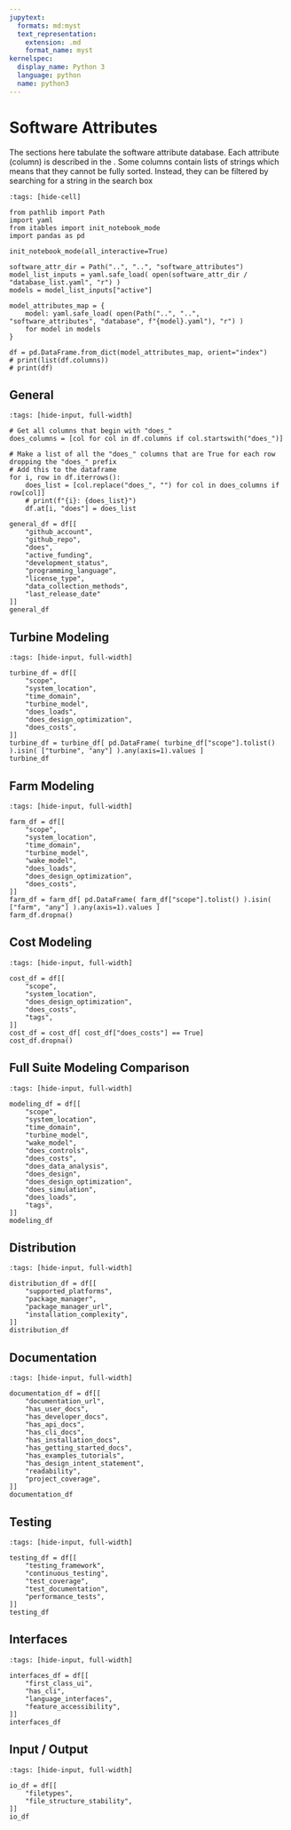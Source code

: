 ```yaml
---
jupytext:
  formats: md:myst
  text_representation:
    extension: .md
    format_name: myst
kernelspec:
  display_name: Python 3
  language: python
  name: python3
---
```


# Software Attributes

The sections here tabulate the software attribute database.
Each attribute (column) is described in the [](schema).
Some columns contain lists of strings which means that they cannot be fully sorted.
Instead, they can be filtered by searching for a string in the search box

```{code-cell} ipython3
:tags: [hide-cell]

from pathlib import Path
import yaml
from itables import init_notebook_mode
import pandas as pd

init_notebook_mode(all_interactive=True)

software_attr_dir = Path("..", "..", "software_attributes")
model_list_inputs = yaml.safe_load( open(software_attr_dir / "database_list.yaml", "r") )
models = model_list_inputs["active"]

model_attributes_map = {
    model: yaml.safe_load( open(Path("..", "..", "software_attributes", "database", f"{model}.yaml"), "r") )
    for model in models
}

df = pd.DataFrame.from_dict(model_attributes_map, orient="index")
# print(list(df.columns))
# print(df)
```

## General
```{code-cell} ipython3
:tags: [hide-input, full-width]

# Get all columns that begin with "does_"
does_columns = [col for col in df.columns if col.startswith("does_")]

# Make a list of all the "does_" columns that are True for each row dropping the "does_" prefix
# Add this to the dataframe
for i, row in df.iterrows():
    does_list = [col.replace("does_", "") for col in does_columns if row[col]]
    # print(f"{i}: {does_list}")
    df.at[i, "does"] = does_list

general_df = df[[
    "github_account",
    "github_repo",
    "does",
    "active_funding",
    "development_status",
    "programming_language",
    "license_type",
    "data_collection_methods",
    "last_release_date"
]]
general_df
```

## Turbine Modeling
```{code-cell} ipython3
:tags: [hide-input, full-width]

turbine_df = df[[
    "scope",
    "system_location",
    "time_domain",
    "turbine_model",
    "does_loads",
    "does_design_optimization",
    "does_costs",
]]
turbine_df = turbine_df[ pd.DataFrame( turbine_df["scope"].tolist() ).isin( ["turbine", "any"] ).any(axis=1).values ]
turbine_df
```

## Farm Modeling
```{code-cell} ipython3
:tags: [hide-input, full-width]

farm_df = df[[
    "scope",
    "system_location",
    "time_domain",
    "turbine_model",
    "wake_model",
    "does_loads",
    "does_design_optimization",
    "does_costs",
]]
farm_df = farm_df[ pd.DataFrame( farm_df["scope"].tolist() ).isin( ["farm", "any"] ).any(axis=1).values ]
farm_df.dropna()
```

## Cost Modeling
```{code-cell} ipython3
:tags: [hide-input, full-width]

cost_df = df[[
    "scope",
    "system_location",
    "does_design_optimization",
    "does_costs",
    "tags",
]]
cost_df = cost_df[ cost_df["does_costs"] == True]
cost_df.dropna()
```

## Full Suite Modeling Comparison
```{code-cell} ipython3
:tags: [hide-input, full-width]

modeling_df = df[[
    "scope",
    "system_location",
    "time_domain",
    "turbine_model",
    "wake_model",
    "does_controls",
    "does_costs",
    "does_data_analysis",
    "does_design",
    "does_design_optimization",
    "does_simulation",
    "does_loads",
    "tags",
]]
modeling_df
```

## Distribution
```{code-cell} ipython3
:tags: [hide-input, full-width]

distribution_df = df[[
    "supported_platforms",
    "package_manager",
    "package_manager_url",
    "installation_complexity",
]]
distribution_df
```

## Documentation
```{code-cell} ipython3
:tags: [hide-input, full-width]

documentation_df = df[[
    "documentation_url",
    "has_user_docs",
    "has_developer_docs",
    "has_api_docs",
    "has_cli_docs",
    "has_installation_docs",
    "has_getting_started_docs",
    "has_examples_tutorials",
    "has_design_intent_statement",
    "readability",
    "project_coverage",
]]
documentation_df
```

## Testing
```{code-cell} ipython3
:tags: [hide-input, full-width]

testing_df = df[[
    "testing_framework",
    "continuous_testing",
    "test_coverage",
    "test_documentation",
    "performance_tests",
]]
testing_df
```

## Interfaces
```{code-cell} ipython3
:tags: [hide-input, full-width]

interfaces_df = df[[
    "first_class_ui",
    "has_cli",
    "language_interfaces",
    "feature_accessibility",
]]
interfaces_df
```

## Input / Output
```{code-cell} ipython3
:tags: [hide-input, full-width]

io_df = df[[
    "filetypes",
    "file_structure_stability",
]]
io_df
```
